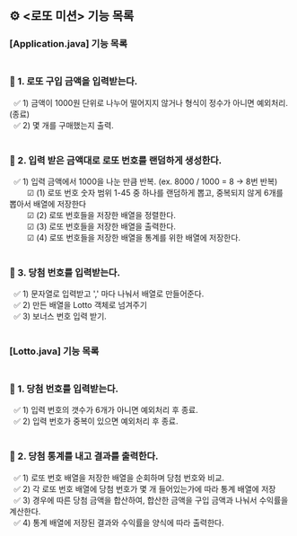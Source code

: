 ## ⚙ <로또 미션> 기능 목록

### [Application.java] 기능 목록 <br><br>
### **📌 1. 로또 구입 금액을 입력받는다.**

&nbsp; ✅ 1) 금액이 1000원 단위로 나누어 떨어지지 않거나 형식이 정수가 아니면 예외처리. (종료) <br>
&nbsp; ✅ 2) 몇 개를 구매했는지 출력. <br><br>

### **📌 2. 입력 받은 금액대로 로또 번호를 랜덤하게 생성한다.**

&nbsp; ✅ 1) 입력 금액에서 1000을 나눈 만큼 반복. (ex. 8000 / 1000 = 8 -> 8번 반복) <br>
&nbsp; &nbsp; &nbsp; &nbsp; ☑ (1) 로또 번호 숫자 범위 1-45 중 하나를 랜덤하게 뽑고, 중복되지 않게 6개를 뽑아서 배열에 저장한다<br>
&nbsp; &nbsp; &nbsp; &nbsp; ☑ (2) 로또 번호들을 저장한 배열을 정렬한다. <br>
&nbsp; &nbsp; &nbsp; &nbsp; ☑ (3) 로또 번호들을 저장한 배열을 출력한다. <br>
&nbsp; &nbsp; &nbsp; &nbsp; ☑ (4) 로또 번호들을 저장한 배열을 통계를 위한 배열에 저장한다. <br><br>

### **📌 3. 당첨 번호를 입력받는다.**

&nbsp; ✅ 1) 문자열로 입력받고 ',' 마다 나눠서 배열로 만들어준다. <br>
&nbsp; ✅ 2) 만든 배열을 Lotto 객체로 넘겨주기 <br>
&nbsp; ✅ 3) 보너스 번호 입력 받기. <br><br>

### [Lotto.java] 기능 목록 <br><br>
### **📌 1. 당첨 번호를 입력받는다.**
&nbsp; ✅ 1) 입력 번호의 갯수가 6개가 아니면 예외처리 후 종료. <br>
&nbsp; ✅ 2) 입력 번호가 중복이 있으면 예외처리 후 종료. <br><br>


### **📌 2. 당첨 통계를 내고 결과를 출력한다.**

&nbsp; ✅ 1) 로또 번호 배열을 저장한 배열을 순회하며 당첨 번호와 비교. <br>
&nbsp; ✅ 2) 각 로또 번호 배열에 당첨 번호가 몇 개 들어있는가에 따라 통계 배열에 저장 <br>
&nbsp; ✅ 3) 경우에 따른 당첨 금액을 합산하여, 합산한 금액을 구입 금액과 나눠서 수익률을 계산한다. <br>
&nbsp; ✅ 4) 통계 배열에 저장된 결과와 수익률을 양식에 따라 출력한다. <br>
